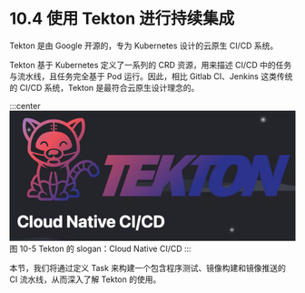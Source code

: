 # 10.4 使用 Tekton 进行持续集成

Tekton 是由 Google 开源的，专为 Kubernetes 设计的云原生 CI/CD 系统。

Tekton 基于 Kubernetes 定义了一系列的 CRD 资源，用来描述 CI/CD 中的任务与流水线，且任务完全基于 Pod 运行。因此，相比 Gitlab CI、Jenkins 这类传统的 CI/CD 系统，Tekton 是最符合云原生设计理念的。 

:::center
  ![](../assets/Tekton.png)<br/>
  图 10-5 Tekton 的 slogan：Cloud Native CI/CD
:::

本节，我们将通过定义 Task 来构建一个包含程序测试、镜像构建和镜像推送的 CI 流水线，从而深入了解 Tekton 的使用。 